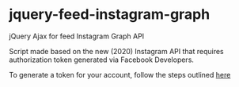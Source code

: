# jquery-feed-instagram-graph
jQuery Ajax for feed Instagram Graph API

Script made based on the new (2020) Instagram API that requires authorization token generated via Facebook Developers.

To generate a token for your account, follow the steps outlined <a href="https://www.mageplaza.com/kb/how-to-get-instagram-feed-access-token.html">here</a>

